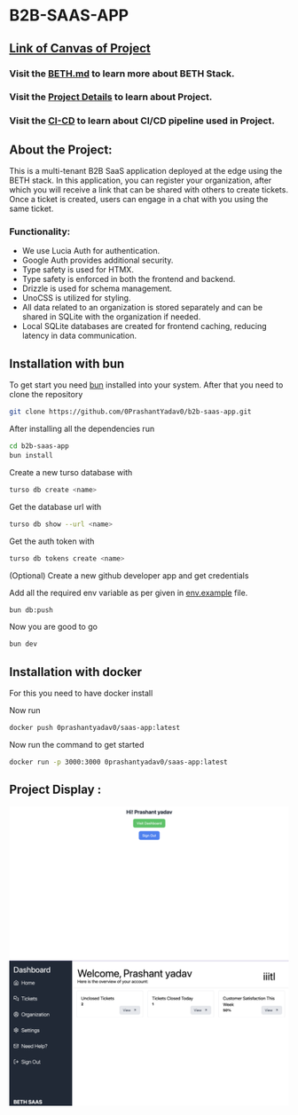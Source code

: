 # B2B-SAAS-APP

## [Link of Canvas of Project](https://app.eraser.io/workspace/wSaiPZPORvI7o7ZJjJRP?origin=share)

### Visit the [BETH.md](./BETH.md) to learn more about BETH Stack.

### Visit the [Project Details](./PROJECT.md) to learn about Project.

### Visit the [CI-CD](./CICD.md) to learn about CI/CD pipeline used in Project.

## About the Project:

This is a multi-tenant B2B SaaS application deployed at the edge using the BETH stack. In this application, you can register your organization, after which you will receive a link that can be shared with others to create tickets. Once a ticket is created, users can engage in a chat with you using the same ticket.

### Functionality:

- We use Lucia Auth for authentication.
- Google Auth provides additional security.
- Type safety is used for HTMX.
- Type safety is enforced in both the frontend and backend.
- Drizzle is used for schema management.
- UnoCSS is utilized for styling.
- All data related to an organization is stored separately and can be shared in SQLite with the organization if needed.
- Local SQLite databases are created for frontend caching, reducing latency in data communication.

## Installation with bun

To get start you need [bun](bun) installed into your system.
After that you need to clone the repository

```bash
git clone https://github.com/0PrashantYadav0/b2b-saas-app.git
```

After installing all the dependencies run

```bash
cd b2b-saas-app
bun install
```

Create a new turso database with

```bash
turso db create <name>
```

Get the database url with

```bash
turso db show --url <name>
```

Get the auth token with

```bash
turso db tokens create <name>
```

(Optional) Create a new github developer app and get credentials

Add all the required env variable as per given in [env.example](./.env.example) file.

```bash
bun db:push
```

Now you are good to go

```bash
bun dev
```

## Installation with docker

For this you need to have docker install

Now run

```bash
docker push 0prashantyadav0/saas-app:latest
```

Now run the command to get started

```bash
docker run -p 3000:3000 0prashantyadav0/saas-app:latest
```

## Project Display :

<img src="./public/after-login.png"/>
<img src="./public/dashboard.png"/>
